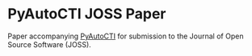 PyAutoCTI JOSS Paper
====================

Paper accompanying [PyAutoCTI](https://github.com/Jammy2211/PyAutoCTI) for submission to the Journal of Open Source 
Software (JOSS).